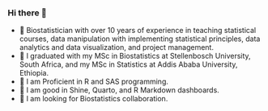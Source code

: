 ### Hi there 👋

- 🔭 Biostatistician with over 10 years of experience in teaching statistical courses, data manipulation with implementing statistical principles, data analytics and data visualization, and project management.
- 👯 I graduated with my MSc in Biostatistics at Stellenbosch University, South Africa, and my MSc in Statistics at Addis Ababa University, Ethiopia.
- 🌱 I am Proficient in R and SAS programming. 
- 🤔 I am good in Shine, Quarto, and R Markdown dashboards.
- 💬 I am looking for Biostatistics collaboration. 
